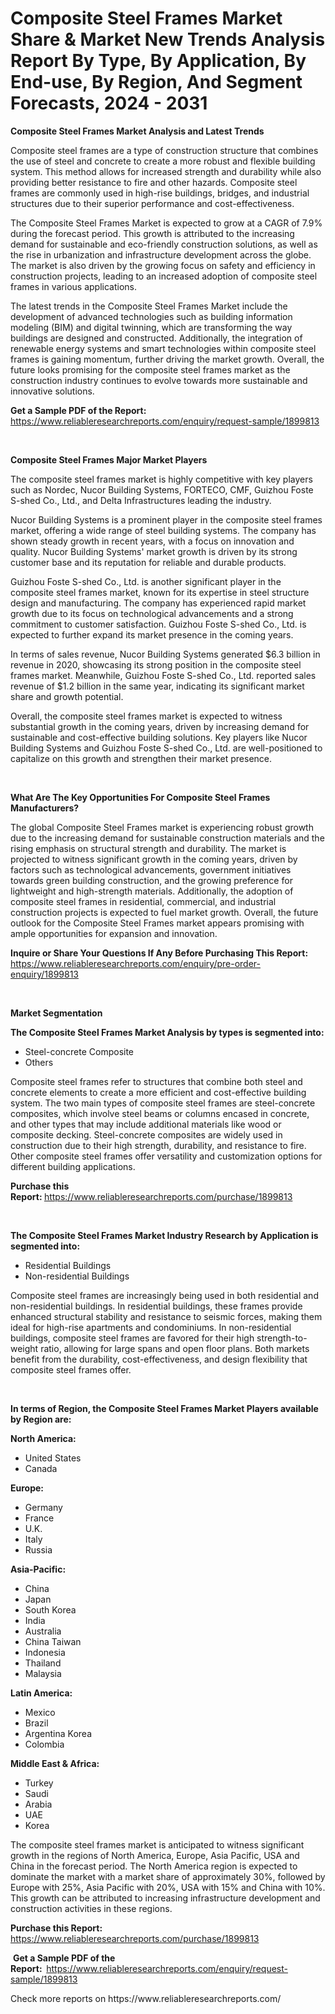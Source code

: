 <p><h1>Composite Steel Frames Market Share & Market New Trends Analysis Report By Type, By Application, By End-use, By Region, And Segment Forecasts, 2024 - 2031</h1></p><p><strong>Composite Steel Frames Market Analysis and Latest Trends</strong></p>
<p><p>Composite steel frames are a type of construction structure that combines the use of steel and concrete to create a more robust and flexible building system. This method allows for increased strength and durability while also providing better resistance to fire and other hazards. Composite steel frames are commonly used in high-rise buildings, bridges, and industrial structures due to their superior performance and cost-effectiveness.</p><p>The Composite Steel Frames Market is expected to grow at a CAGR of 7.9% during the forecast period. This growth is attributed to the increasing demand for sustainable and eco-friendly construction solutions, as well as the rise in urbanization and infrastructure development across the globe. The market is also driven by the growing focus on safety and efficiency in construction projects, leading to an increased adoption of composite steel frames in various applications.</p><p>The latest trends in the Composite Steel Frames Market include the development of advanced technologies such as building information modeling (BIM) and digital twinning, which are transforming the way buildings are designed and constructed. Additionally, the integration of renewable energy systems and smart technologies within composite steel frames is gaining momentum, further driving the market growth. Overall, the future looks promising for the composite steel frames market as the construction industry continues to evolve towards more sustainable and innovative solutions.</p></p>
<p><strong>Get a Sample PDF of the Report:&nbsp;</strong> <a href="https://www.reliableresearchreports.com/enquiry/request-sample/1899813">https://www.reliableresearchreports.com/enquiry/request-sample/1899813</a></p>
<p>&nbsp;</p>
<p><strong>Composite Steel Frames Major Market Players</strong></p>
<p><p>The composite steel frames market is highly competitive with key players such as Nordec, Nucor Building Systems, FORTECO, CMF, Guizhou Foste S-shed Co., Ltd., and Delta Infrastructures leading the industry.</p><p>Nucor Building Systems is a prominent player in the composite steel frames market, offering a wide range of steel building systems. The company has shown steady growth in recent years, with a focus on innovation and quality. Nucor Building Systems' market growth is driven by its strong customer base and its reputation for reliable and durable products.</p><p>Guizhou Foste S-shed Co., Ltd. is another significant player in the composite steel frames market, known for its expertise in steel structure design and manufacturing. The company has experienced rapid market growth due to its focus on technological advancements and a strong commitment to customer satisfaction. Guizhou Foste S-shed Co., Ltd. is expected to further expand its market presence in the coming years.</p><p>In terms of sales revenue, Nucor Building Systems generated $6.3 billion in revenue in 2020, showcasing its strong position in the composite steel frames market. Meanwhile, Guizhou Foste S-shed Co., Ltd. reported sales revenue of $1.2 billion in the same year, indicating its significant market share and growth potential.</p><p>Overall, the composite steel frames market is expected to witness substantial growth in the coming years, driven by increasing demand for sustainable and cost-effective building solutions. Key players like Nucor Building Systems and Guizhou Foste S-shed Co., Ltd. are well-positioned to capitalize on this growth and strengthen their market presence.</p></p>
<p>&nbsp;</p>
<p><strong>What Are The Key Opportunities For Composite Steel Frames Manufacturers?</strong></p>
<p><p>The global Composite Steel Frames market is experiencing robust growth due to the increasing demand for sustainable construction materials and the rising emphasis on structural strength and durability. The market is projected to witness significant growth in the coming years, driven by factors such as technological advancements, government initiatives towards green building construction, and the growing preference for lightweight and high-strength materials. Additionally, the adoption of composite steel frames in residential, commercial, and industrial construction projects is expected to fuel market growth. Overall, the future outlook for the Composite Steel Frames market appears promising with ample opportunities for expansion and innovation.</p></p>
<p><strong>Inquire or Share Your Questions If Any Before Purchasing This Report:</strong> <a href="https://www.reliableresearchreports.com/enquiry/pre-order-enquiry/1899813">https://www.reliableresearchreports.com/enquiry/pre-order-enquiry/1899813</a></p>
<p>&nbsp;</p>
<p><strong>Market Segmentation</strong></p>
<p><strong>The Composite Steel Frames Market Analysis by types is segmented into:</strong></p>
<p><ul><li>Steel-concrete Composite</li><li>Others</li></ul></p>
<p><p>Composite steel frames refer to structures that combine both steel and concrete elements to create a more efficient and cost-effective building system. The two main types of composite steel frames are steel-concrete composites, which involve steel beams or columns encased in concrete, and other types that may include additional materials like wood or composite decking. Steel-concrete composites are widely used in construction due to their high strength, durability, and resistance to fire. Other composite steel frames offer versatility and customization options for different building applications.</p></p>
<p><strong>Purchase this Report:&nbsp;</strong><a href="https://www.reliableresearchreports.com/purchase/1899813">https://www.reliableresearchreports.com/purchase/1899813</a></p>
<p>&nbsp;</p>
<p><strong>The Composite Steel Frames Market Industry Research by Application is segmented into:</strong></p>
<p><ul><li>Residential Buildings</li><li>Non-residential Buildings</li></ul></p>
<p><p>Composite steel frames are increasingly being used in both residential and non-residential buildings. In residential buildings, these frames provide enhanced structural stability and resistance to seismic forces, making them ideal for high-rise apartments and condominiums. In non-residential buildings, composite steel frames are favored for their high strength-to-weight ratio, allowing for large spans and open floor plans. Both markets benefit from the durability, cost-effectiveness, and design flexibility that composite steel frames offer.</p></p>
<p>&nbsp;</p>
<p><strong>In terms of Region, the Composite Steel Frames Market Players available by Region are:</strong></p>
<p>
    <p> <strong> North America: </strong>
        <ul>
            <li>United States</li>
            <li>Canada</li>
        </ul>
        </p> 
    <p> <strong> Europe: </strong>
        <ul>
            <li>Germany</li>
            <li>France</li>
            <li>U.K.</li>
            <li>Italy</li>
            <li>Russia</li>
        </ul>
        </p> 
    <p> <strong> Asia-Pacific: </strong>
        <ul>
            <li>China</li>
            <li>Japan</li>
            <li>South Korea</li>
            <li>India</li>
            <li>Australia</li>
            <li>China Taiwan</li>
            <li>Indonesia</li>
            <li>Thailand</li>
            <li>Malaysia</li>
        </ul>
        </p> 
    <p> <strong> Latin America: </strong>
        <ul>
            <li>Mexico</li>
            <li>Brazil</li>
            <li>Argentina Korea</li>
            <li>Colombia</li>
        </ul>
        </p> 
    <p> <strong> Middle East & Africa: </strong>
        <ul>
            <li>Turkey</li>
            <li>Saudi</li>
            <li>Arabia</li>
            <li>UAE</li>
            <li>Korea</li>
        </ul>
    </p>
    </p>
<p><p>The composite steel frames market is anticipated to witness significant growth in the regions of North America, Europe, Asia Pacific, USA and China in the forecast period. The North America region is expected to dominate the market with a market share of approximately 30%, followed by Europe with 25%, Asia Pacific with 20%, USA with 15% and China with 10%. This growth can be attributed to increasing infrastructure development and construction activities in these regions.</p></p>
<p><strong>Purchase this Report: </strong><a href="https://www.reliableresearchreports.com/purchase/1899813">https://www.reliableresearchreports.com/purchase/1899813</a></p>
<p>&nbsp;<strong>Get a Sample PDF of the Report:&nbsp;&nbsp;</strong><a href="https://www.reliableresearchreports.com/enquiry/request-sample/1899813">https://www.reliableresearchreports.com/enquiry/request-sample/1899813</a></p>
<p><strong></strong></p>
<p>Check more reports on https://www.reliableresearchreports.com/</p>
